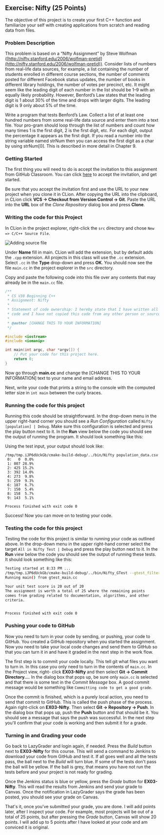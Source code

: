 ## Exercise: Nifty (25 Points)

The objective of this project is to create your first C++ function and familiarize your self with creating applications from scratch and reading data from files.
 
### Problem Description

This problem is based on a “Nifty Assignment” by Steve Wolfman 
([http://nifty.stanford.edu/2006/wolfman-pretid](http://nifty.stanford.edu/2006/wolfman-pretid)). 
Consider lists of numbers from real-life data sources, for example, a 
list containing the number of students enrolled in different course 
sections, the number of comments posted for different Facebook status 
updates, the number of books in different library holdings, the number 
of votes per precinct, etc. It might seem like the leading digit of each 
number in the list should be 1–9 with an equally likely probability. 
However, Benford’s Law states that the leading digit is 1 about 30% of 
the time and drops with larger digits. The leading digit is 9 only about 
5% of the time. 

Write a program that tests Benford’s Law. Collect a list of at least one 
hundred numbers from some real-life data source and enter them into a 
text file. Your pro-gram should loop through the list of numbers and 
count how many times 1 is the first digit, 2 is the first digit, etc. 
For each digit, output the percentage it appears as the first digit. If 
you read a number into the string variable named strNum then you can 
access the first digit as a char by using strNum[0]. This is described 
in more detail in Chapter 9.  

### Getting Started

The first thing you will need to do is accept the invitation to this 
assignment from GitHub Classroom. You can click 
[here](https://classroom.github.com/a/CQ2ZmmJ2) to accept the 
invitation, and get started.

Be sure that you accept the invitation first and use the URL to your new project when you clone it in CLion. After copying
the URL into the clipboard, in CLion click **VCS -> Checkout from Version Control -> Git**. Paste the URL into the **URL** box of the _Clone Repository_ dialog box and press **Clone**.

### Writing the code for this Project

In CLion in the project explorer, right-click the `src` directory
and chose `New => C/C++ Source File`. 

![Adding source file](https://github.com/sbcc-cs140-fall2018/Course-Information/wiki/images/03_new_source_file.png)

Under **Name** fill in
main. CLion will add the extension, but by default 
adds the `.cpp` extension. All projects in this class will
use the `.cc` extension. Select `.cc` in the **Type** drop-down
and press **OK**. You should now see the file `main.cc` in
the project explorer in the `src` directory.

Copy and paste the following code into this file over any
contents that may already be in the `main.cc` file.

```cpp
/**
 * CS V30 Beginning C++
 * Assignment: Nifty
 * 
 * Statement of code ownership: I hereby state that I have written all of this
 * code and I have not copied this code from any other person or source.
 * 
 * @author [CHANGE THIS TO YOUR INFORMATION]
 */

#include <iostream>
#include <iomanip>

int main(int argc, char *argv[]) {
    // Put your code for this project here.
    return 0;
}
```

Now go through **main.cc** and change the [CHANGE THIS TO YOUR INFORMATION] text to your name and email address.

Next, write your code that prints a string to the console with the computed letter size in `int main` between the curly braces.

### Running the code for this project

Running this code should be straightforward. In the drop-down 
menu in the upper right-hand corner you should see a *Run
Configuration* called `Nifty [population] | Debug`. Make sure this 
configuration is selected and press the play button next to it.
In the **Run** view below the code you should see the output 
of running the program. It should look something like this:

Using the test input, your output should look like:

```
/tmp/tmp.iJP6dUckGb/cmake-build-debug/../bin/Nifty population_data.csv
 0:   0	 0.0%
 1: 807	28.9%
 2: 425	15.2%
 3: 392	14.0%
 4: 273	 9.8%
 5: 259	 9.3%
 6: 187	 6.7%
 7: 150	 5.4%
 8: 158	 5.7%
 9: 143	 5.1%

Process finished with exit code 0
```

Success! Now you can move on to testing your code.

### Testing the code for this project

Testing the code for this project is similar to running your code
as outlined above. In the drop-down menu in the upper right-hand
corner select the target `All in Nifty Test | Debug` and press the 
play button next to it. In the **Run** view below the code you should
see the output of running these tests. It should look something
like this:

```bash
Testing started at 8:33 PM ...
/tmp/tmp.iJP6dUckGb/cmake-build-debug/../bin/Nifty_GTest --gtest_filter=* --gtest_color=no
Running main() from gtest_main.cc

Your unit test score is 20 out of 20
The assignment is worth a total of 25 where the remaining points
comes from grading related to documentation, algorithms, and other
criteria.


Process finished with exit code 0
```

### Pushing your code to GitHub

Now you need to turn in your code by sending, or pushing, your code to GitHub. You created a 
GitHub repository when you started the assignment. Now you need to take your local code changes
and send them to GitHub so that you can turn it in and have it graded in the next step in the
work flow.

The first step is to commit your code locally. This tell git what files you want to turn in. In 
this case you only need to turn in the contents of `main.cc`. In the Project view, right-
click **EX03-Nifty** and then select **Git -> Commit Directory...**. In the dialog box that
pops up, be sure only `main.cc` is selected and that there is some text in the _Commit 
Message_ box. A good commit message would be something like `Committing code to get a good grade`.

Once the commit is finished, which is a purely local action, you need to send that commit to 
GitHub. This is called the push phase of the process. Again right-click on **EX03-Nifty**.
Then select **Git -> Repository -> Push**. In the dialog box that pops up, push the **Push** button
and that should be it. You should see a message that says the push was successful. In the next
step you'll confirm that your code is working and then submit it for a grade.

### Turning in and Grading your code

Go back to LazyGrader and login again, if needed. Press the _Build_ button next to 
**EX03-Nifty** for this course. This will send a command to Jenkins to download your code
from GitHub and test it. If all goes well and all the tests pass, the ball next to the _Build_
will turn blue. If some of the tests don't pass the ball will be yellow. If the ball is grey,
that means you have not run the tests before and your project is not ready for grading.

Once the Jenkins status is blue or yellow, press the _Grade_ button for **EX03-Nifty**.
This will read the results from Jenkins and send your grade to Canvas. Once the notification in 
LazyGrader says the grade has been posted, you should see your grade on Canvas.

That's it, once you've submitted your grade, you are done. I will add points later, after I
inspect your code. For example, most projects will be out of a total of 25 points, but after 
pressing the _Grade_ button, Canvas will show 20 points. I will add up to 5 points after I have
looked at your code and am conviced it is original.
